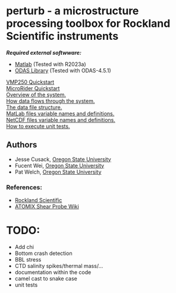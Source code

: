 # perturb - a microstructure processing toolbox for Rockland Scientific instruments

***Required external softwware:***
- [Matlab](https://www.mathworks.com/products/matlab.html) (Tested with R2023a)
- [ODAS Library](https://rocklandscientific.com/support/tools/software-versions) (Tested with ODAS-4.5.1)

[VMP250 Quickstart](docs/VMP250.md)
<br>
[MicroRider Quickstart](docs/MicroRider.md)
<br>
[Overview of the system.](docs/overview.md)
<br>
[How data flows through the system.](docs/data_flow.md)
<br>
[The data file structure.](docs/data_organization.md)
<br>
[MatLab files variable names and definitions.](docs/matlab_variables.md)
<br>
[NetCDF files variable names and definitions.](docs/netCDF.md)
<br>
[How to execute unit tests.](docs/unit_tests.md)

## Authors
* Jesse Cusack, [Oregon State University](https://ceoas.oregonstate.edu)
* Fucent Wei, [Oregon State University](https://ceoas.oregonstate.edu)
* Pat Welch, [Oregon State University](https://ceoas.oregonstate.edu)

### References:
- [Rockland Scientific](https://rocklandscientific.com)
- [ATOMIX Shear Probe Wiki](https://wiki.app.uib.no/atomix/index.php?title=Shear_probes)

# TODO:
- Add chi
- Bottom crash detection
- BBL stress
- CTD salinity spikes/thermal mass/...
- documentation within the code
- camel cast to snake case
- unit tests
